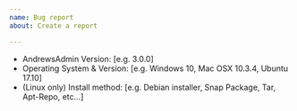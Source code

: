 ```yaml
---
name: Bug report
about: Create a report

---
```


* AndrewsAdmin Version: [e.g. 3.0.0]
* Operating System & Version: [e.g. Windows 10, Mac OSX 10.3.4, Ubuntu 17.10]
* (Linux only) Install method: [e.g. Debian installer, Snap Package, Tar, Apt-Repo, etc...]

